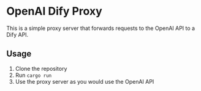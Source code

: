 # OpenAI Dify Proxy

This is a simple proxy server that forwards requests to the OpenAI API to a Dify API.

## Usage

1. Clone the repository
2. Run `cargo run`
3. Use the proxy server as you would use the OpenAI API
